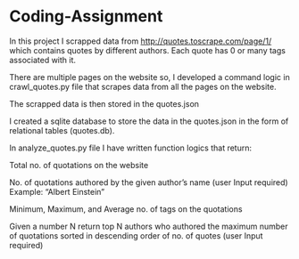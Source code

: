 # Coding-Assignment
In this project I scrapped data from http://quotes.toscrape.com/page/1/ which contains quotes by different authors. Each quote has 0 or many tags associated with it.

There are multiple pages on the website so, I developed a command logic in crawl_quotes.py file that scrapes data from all the pages on the website.

The scrapped data is then stored in the quotes.json

I created a sqlite database to store the data in the quotes.json in the form of relational tables (quotes.db).

In analyze_quotes.py file I have written function logics that return:

Total no. of quotations on the website

No. of quotations authored by the given author’s name (user Input required) Example: “Albert Einstein”

Minimum, Maximum, and Average no. of tags on the quotations

Given a number N return top N authors who authored the maximum number of quotations sorted in descending order of no. of quotes (user Input required)
